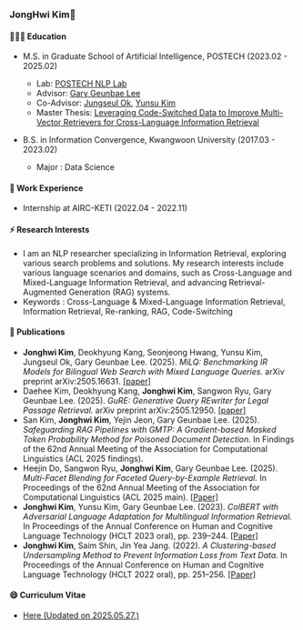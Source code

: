### JongHwi Kim👋


#### 👨🏻‍🎓 Education

- M.S. in Graduate School of Artificial Intelligence, POSTECH (2023.02 - 2025.02)
  - Lab: [POSTECH NLP Lab](https://sites.google.com/view/nlppostech)
  - Advisor: [Gary Geunbae Lee](https://sites.google.com/view/gary-geunbae-lee/)
  - Co-Advisor: [Jungseul Ok](https://sites.google.com/view/jungseulok), [Yunsu Kim](https://www.yunsukim.me/)
  - Master Thesis: [Leveraging Code-Switched Data to Improve Multi-Vector Retrievers for Cross-Language Information Retrieval](https://postech.dcollection.net/srch/srchDetail/200000862924)
    
- B.S. in Information Convergence, Kwangwoon University (2017.03 - 2023.02)
  - Major : Data Science

 

#### 🔭 Work Experience

- Internship at AIRC-KETI (2022.04 - 2022.11)

 

#### ⚡ Research Interests
- I am an NLP researcher specializing in Information Retrieval, exploring various search problems and solutions. My research interests include various language scenarios and domains, such as Cross-Language and Mixed-Language Information Retrieval, and advancing Retrieval-Augmented Generation (RAG) systems.
- Keywords : Cross-Language \& Mixed-Language Information Retrieval, Information Retrieval, Re-ranking, RAG, Code-Switching

 

#### 📄 Publications
- **Jonghwi Kim**, Deokhyung Kang, Seonjeong Hwang, Yunsu Kim, Jungseul Ok, Gary Geunbae Lee. (2025). *MiLQ: Benchmarking IR Models for Bilingual Web Search with Mixed Language Queries.* arXiv preprint arXiv:2505.16631. [[paper]](https://arxiv.org/pdf/2505.16631)
- Daehee Kim, Deokhyung Kang, **Jonghwi Kim**, Sangwon Ryu, Gary Geunbae Lee. (2025). *GuRE: Generative Query REwriter for Legal Passage Retrieval.* arXiv preprint arXiv:2505.12950. [[paper]](https://arxiv.org/pdf/2505.12950)
- San Kim, **Jonghwi Kim**, Yejin Jeon, Gary Geunbae Lee. (2025). *Safeguarding RAG Pipelines with GMTP: A Gradient-based Masked Token Probability Method for Poisoned Document Detection.* In Findings of the 62nd Annual Meeting of the Association for Computational Linguistics (ACL 2025 findings).
- Heejin Do, Sangwon Ryu, **Jonghwi Kim**, Gary Geunbae Lee. (2025). *Multi-Facet Blending for Faceted Query-by-Example Retrieval.* In Proceedings of the 62nd Annual Meeting of the Association for Computational Linguistics (ACL 2025 main). [[Paper]](https://arxiv.org/pdf/2412.01443)
- **Jonghwi Kim**, Yunsu Kim, Gary Geunbae Lee. (2023). *ColBERT with Adversarial Language Adaptation for Multilingual Information Retrieval.* In Proceedings of the Annual Conference on Human and Cognitive Language Technology (HCLT 2023 oral), pp. 239–244. [[Paper]](https://koreascience.kr/article/CFKO202306643316323.pdf)
- **Jonghwi Kim**, Saim Shin, Jin Yea Jang. (2022). *A Clustering-based Undersampling Method to Prevent Information Loss from Text Data.* In Proceedings of the Annual Conference on Human and Cognitive Language Technology (HCLT 2022 oral), pp. 251–256. [[Paper]](https://koreascience.kr/article/CFKO202226455345277.pdf)

 

#### 😄 Curriculum Vitae
- [Here (Updated on 2025.05.27.)](https://github.com/jonghwi-kim/CV/blob/main/Korean_CV_250527.pdf)




<!--
![Hwi's github stats](https://github-readme-stats.vercel.app/api?username=jonghwi-kim&show_icons=true)


**jonghwi-kim/jonghwi-kim** is a ✨ _special_ ✨ repository because its `README.md` (this file) appears on your GitHub profile.






[![Hwi's github stats](https://github-readme-stats.vercel.app/api/top-langs/?username=jonghwi-kim&show_icons=true&hide_border=true&title_color=004386&icon_color=004386&layout=compact)](https://github.com/jonghwi-kim)


Here are some ideas to get you started:


![Hwi's github stats](https://github-readme-stats.vercel.app/api?username=jonghwi-kim&show_icons=true)
[![Hwi's github stats](https://github-readme-stats.vercel.app/api/top-langs/?username=jonghwi-kim&show_icons=true&hide_border=true&title_color=004386&icon_color=004386&layout=compact)](https://github.com/jonghwi-kim)

- 🌱 I’m currently learning NLP, DL, ...
- 👯 I’m looking to collaborate on ...
- 🤔 I’m looking for help with ...
- 💬 Ask me about ...
- 📫 How to reach me: ...
- 😄 Pronouns: ...
- ⚡ Fun fact: ...
-->
